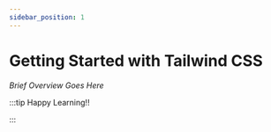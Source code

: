 ```yaml
---
sidebar_position: 1
---
```


# Getting Started with Tailwind CSS

_Brief Overview Goes Here_

:::tip Happy Learning!!

<QuestButton text="Go To Quest" link="https://app.stackup.dev/quest_page/getting-started-with-tailwind-css" />

:::
